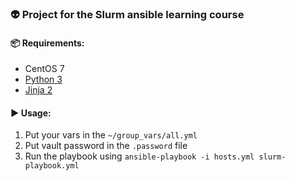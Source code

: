 ### 👽 Project for the Slurm ansible learning course

#### 📦 Requirements:
- CentOS 7
- <a href="https://www.python.org/downloads/">Python 3</a>
- <a href="https://pypi.org/project/Jinja2/">Jinja 2</a>


#### ▶️ Usage:
1. Put your vars in the ``` ~/group_vars/all.yml ```
2. Put vault password in the ``` .password ``` file
2. Run the playbook using ``` ansible-playbook -i hosts.yml slurm-playbook.yml ```




